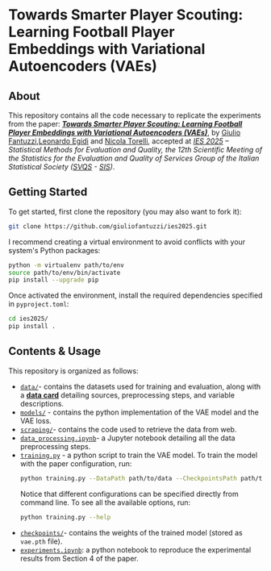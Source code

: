 # Towards Smarter Player Scouting: Learning Football Player Embeddings with Variational Autoencoders (VAEs)

## About
This repository contains all the code necessary to replicate the experiments from the paper: <u>***Towards Smarter Player Scouting: Learning Football Player Embeddings with Variational Autoencoders (VAEs)***</u>, by [Giulio Fantuzzi](https://www.linkedin.com/in/giuliofantuzzi/),[Leonardo Egidi](https://leoegidi.github.io) and [Nicola Torelli](https://scholar.google.it/citations?user=l5fIs0wAAAAJ&hl=it), accepted at *[IES 2025](https://ies2025.sis-statistica.it) – Statistical Methods for Evaluation and Quality, the 12th Scientific Meeting of the Statistics for the Evaluation and Quality of Services Group of the Italian Statistical Society ([SVQS](https://www.svqs.it) - [SIS](https://www.sis-statistica.it))*.

## Getting Started
To get started, first clone the repository (you may also want to fork it):

```bash
git clone https://github.com/giuliofantuzzi/ies2025.git
```

I recommend creating a virtual environment to avoid conflicts with your system's Python packages:

```bash
python -m virtualenv path/to/env
source path/to/env/bin/activate
pip install --upgrade pip
```

Once activated the environment, install the required dependencies specified in `pyproject.toml`:

```bash
cd ies2025/
pip install .
```

## Contents & Usage

This repository is organized as follows:

- [`data/`](data/)- contains the datasets used for training and evaluation, along with a [**data card**](data/README.md) detailing sources, preprocessing steps, and variable descriptions.
- [`models/`](models/) - contains the python implementation of the VAE model and the VAE loss.
- [`scraping/`](scraping/)- contains the code used to retrieve the data from web.
- [`data_processing.ipynb`](data_processing.ipynb)- a Jupyter notebook detailing all the data preprocessing steps.
- [`training.py`](training.py) - a python script to train the VAE model. To train the model with the paper configuration, run:
    ```bash
    python training.py --DataPath path/to/data --CheckpointsPath path/to/weights.pt
    ```
    Notice that different configurations can be specified directly from command line. To see all the available options, run:
    ```bash
    python training.py --help
    ```
- [`checkpoints/`](checkpoints/)- contains the weights of the trained model (stored as `vae.pth` file).
- [`experiments.ipynb`](experiments.ipynb): a python notebook to reproduce the experimental results from Section 4 of the paper.
